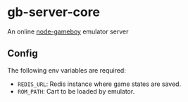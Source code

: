 # gb-server-core

An online [node-gameboy](https://github.com/nakardo/node-gameboy) emulator server

## Config

The following env variables are required:

- `REDIS_URL`: Redis instance where game states are saved.
- `ROM_PATH`: Cart to be loaded by emulator.
